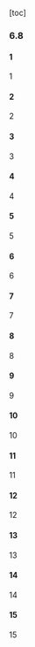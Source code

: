 [toc]
### 6.8
#### 1
1
#### 2
2
#### 3
3
#### 4
4
#### 5
5
#### 6
6
#### 7
7
#### 8
8
#### 9
9
#### 10
10
#### 11
11
#### 12
12
#### 13
13
#### 14
14
#### 15
15